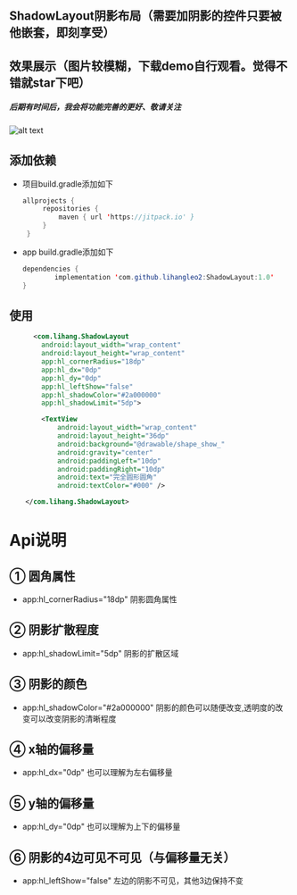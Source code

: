 ## ShadowLayout阴影布局（需要加阴影的控件只要被他嵌套，即刻享受）

## 效果展示（图片较模糊，下载demo自行观看。觉得不错就star下吧）
##### 后期有时间后，我会将功能完善的更好、敬请关注
![alt text](https://github.com/lihangleo2/ShadowLayout/blob/master/show.jpg)

## 添加依赖

 - 项目build.gradle添加如下
   ```java
   allprojects {
		repositories {
			maven { url 'https://jitpack.io' }
		}
	}
   ```
 - app build.gradle添加如下
    ```java
   dependencies {
	        implementation 'com.github.lihangleo2:ShadowLayout:1.0'
	}
   ```
   
## 使用
```xml
      <com.lihang.ShadowLayout
        android:layout_width="wrap_content"
        android:layout_height="wrap_content"
        app:hl_cornerRadius="18dp"
        app:hl_dx="0dp"
        app:hl_dy="0dp"
        app:hl_leftShow="false"
        app:hl_shadowColor="#2a000000"
        app:hl_shadowLimit="5dp">

        <TextView
            android:layout_width="wrap_content"
            android:layout_height="36dp"
            android:background="@drawable/shape_show_"
            android:gravity="center"
            android:paddingLeft="10dp"
            android:paddingRight="10dp"
            android:text="完全圆形圆角"
            android:textColor="#000" />

    </com.lihang.ShadowLayout>
```

 # Api说明
 ## ① 圆角属性
  - app:hl_cornerRadius="18dp"  阴影圆角属性
  
 ## ② 阴影扩散程度
  - app:hl_shadowLimit="5dp"  阴影的扩散区域
  
 ## ③ 阴影的颜色
 - app:hl_shadowColor="#2a000000"  阴影的颜色可以随便改变,透明度的改变可以改变阴影的清晰程度

 ## ④ x轴的偏移量
 - app:hl_dx="0dp"    也可以理解为左右偏移量
 
 ## ⑤ y轴的偏移量
 - app:hl_dy="0dp"    也可以理解为上下的偏移量

 ## ⑥ 阴影的4边可见不可见（与偏移量无关）
 - app:hl_leftShow="false"    左边的阴影不可见，其他3边保持不变

